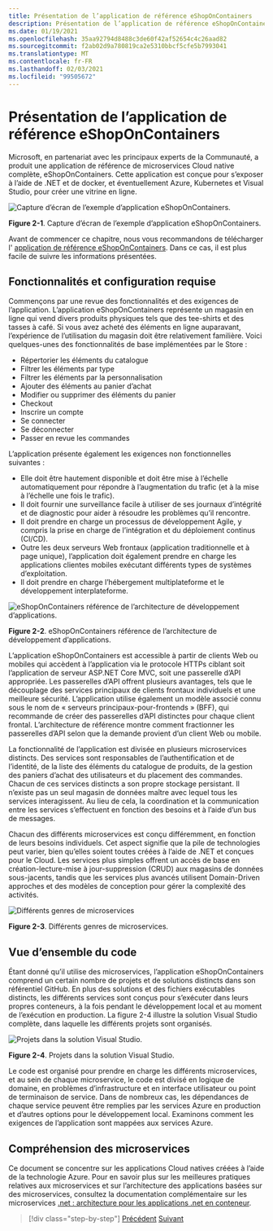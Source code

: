 ```yaml
---
title: Présentation de l’application de référence eShopOnContainers
description: Présentation de l’application de référence eShopOnContainers Cloud Native microservices pour ASP.NET Core et Azure.
ms.date: 01/19/2021
ms.openlocfilehash: 35aa92794d8488c3de60f42af52654c4c26aad82
ms.sourcegitcommit: f2ab02d9a780819ca2e5310bbcf5cfe5b7993041
ms.translationtype: MT
ms.contentlocale: fr-FR
ms.lasthandoff: 02/03/2021
ms.locfileid: "99505672"
---
```

# <a name="introducing-eshoponcontainers-reference-app"></a>Présentation de l’application de référence eShopOnContainers

Microsoft, en partenariat avec les principaux experts de la Communauté, a produit une application de référence de microservices Cloud native complète, eShopOnContainers. Cette application est conçue pour s’exposer à l’aide de .NET et de docker, et éventuellement Azure, Kubernetes et Visual Studio, pour créer une vitrine en ligne.

![Capture d’écran de l’exemple d’application eShopOnContainers.](./media/eshoponcontainers-sample-app-screenshot.png)

**Figure 2-1**. Capture d’écran de l’exemple d’application eShopOnContainers.

Avant de commencer ce chapitre, nous vous recommandons de télécharger l' [application de référence eShopOnContainers](https://github.com/dotnet-architecture/eShopOnContainers). Dans ce cas, il est plus facile de suivre les informations présentées.

## <a name="features-and-requirements"></a>Fonctionnalités et configuration requise

Commençons par une revue des fonctionnalités et des exigences de l’application. L’application eShopOnContainers représente un magasin en ligne qui vend divers produits physiques tels que des tee-shirts et des tasses à café. Si vous avez acheté des éléments en ligne auparavant, l’expérience de l’utilisation du magasin doit être relativement familière. Voici quelques-unes des fonctionnalités de base implémentées par le Store :

- Répertorier les éléments du catalogue
- Filtrer les éléments par type
- Filtrer les éléments par la personnalisation
- Ajouter des éléments au panier d’achat
- Modifier ou supprimer des éléments du panier
- Checkout
- Inscrire un compte
- Se connecter
- Se déconnecter
- Passer en revue les commandes

L’application présente également les exigences non fonctionnelles suivantes :

- Elle doit être hautement disponible et doit être mise à l’échelle automatiquement pour répondre à l’augmentation du trafic (et à la mise à l’échelle une fois le trafic).
- Il doit fournir une surveillance facile à utiliser de ses journaux d’intégrité et de diagnostic pour aider à résoudre les problèmes qu’il rencontre.
- Il doit prendre en charge un processus de développement Agile, y compris la prise en charge de l’intégration et du déploiement continus (CI/CD).
- Outre les deux serveurs Web frontaux (application traditionnelle et à page unique), l’application doit également prendre en charge les applications clientes mobiles exécutant différents types de systèmes d’exploitation.
- Il doit prendre en charge l’hébergement multiplateforme et le développement interplateforme.

![eShopOnContainers référence de l’architecture de développement d’applications.](./media/eshoponcontainers-development-architecture.png)

**Figure 2-2**. eShopOnContainers référence de l’architecture de développement d’applications.

L’application eShopOnContainers est accessible à partir de clients Web ou mobiles qui accèdent à l’application via le protocole HTTPs ciblant soit l’application de serveur ASP.NET Core MVC, soit une passerelle d’API appropriée. Les passerelles d’API offrent plusieurs avantages, tels que le découplage des services principaux de clients frontaux individuels et une meilleure sécurité. L’application utilise également un modèle associé connu sous le nom de « serveurs principaux-pour-frontends » (BFF), qui recommande de créer des passerelles d’API distinctes pour chaque client frontal. L’architecture de référence montre comment fractionner les passerelles d’API selon que la demande provient d’un client Web ou mobile.

La fonctionnalité de l’application est divisée en plusieurs microservices distincts. Des services sont responsables de l’authentification et de l’identité, de la liste des éléments du catalogue de produits, de la gestion des paniers d’achat des utilisateurs et du placement des commandes. Chacun de ces services distincts a son propre stockage persistant. Il n’existe pas un seul magasin de données maître avec lequel tous les services interagissent. Au lieu de cela, la coordination et la communication entre les services s’effectuent en fonction des besoins et à l’aide d’un bus de messages.

Chacun des différents microservices est conçu différemment, en fonction de leurs besoins individuels. Cet aspect signifie que la pile de technologies peut varier, bien qu’elles soient toutes créées à l’aide de .NET et conçues pour le Cloud. Les services plus simples offrent un accès de base en création-lecture-mise à jour-suppression (CRUD) aux magasins de données sous-jacents, tandis que les services plus avancés utilisent Domain-Driven approches et des modèles de conception pour gérer la complexité des activités.

![Différents genres de microservices](./media/different-kinds-of-microservices.png)

**Figure 2-3**. Différents genres de microservices.

## <a name="overview-of-the-code"></a>Vue d’ensemble du code

Étant donné qu’il utilise des microservices, l’application eShopOnContainers comprend un certain nombre de projets et de solutions distincts dans son référentiel GitHub. En plus des solutions et des fichiers exécutables distincts, les différents services sont conçus pour s’exécuter dans leurs propres conteneurs, à la fois pendant le développement local et au moment de l’exécution en production. La figure 2-4 illustre la solution Visual Studio complète, dans laquelle les différents projets sont organisés.

![Projets dans la solution Visual Studio.](./media/projects-in-visual-studio-solution.png)

**Figure 2-4**. Projets dans la solution Visual Studio.

Le code est organisé pour prendre en charge les différents microservices, et au sein de chaque microservice, le code est divisé en logique de domaine, en problèmes d’infrastructure et en interface utilisateur ou point de terminaison de service. Dans de nombreux cas, les dépendances de chaque service peuvent être remplies par les services Azure en production et d’autres options pour le développement local. Examinons comment les exigences de l’application sont mappées aux services Azure.

## <a name="understanding-microservices"></a>Compréhension des microservices

Ce document se concentre sur les applications Cloud natives créées à l’aide de la technologie Azure. Pour en savoir plus sur les meilleures pratiques relatives aux microservices et sur l’architecture des applications basées sur des microservices, consultez la documentation complémentaire sur les microservices [.net : architecture pour les applications .net en conteneur](https://dotnet.microsoft.com/download/thank-you/microservices-architecture-ebook).

>[!div class="step-by-step"]
>[Précédent](candidate-apps.md) 
> [Suivant](map-eshoponcontainers-azure-services.md)
